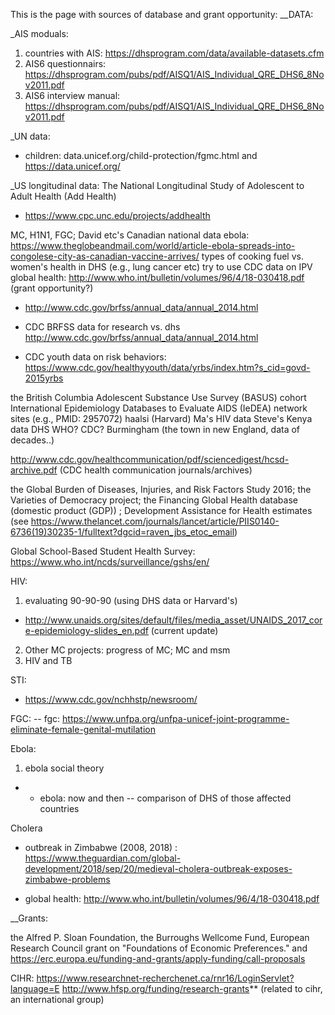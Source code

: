This is the page with sources of database and grant opportunity:
__DATA:

_AIS moduals: 
1. countries with AIS: https://dhsprogram.com/data/available-datasets.cfm
2. AIS6 questionnairs:  https://dhsprogram.com/pubs/pdf/AISQ1/AIS_Individual_QRE_DHS6_8Nov2011.pdf
3. AIS6 interview manual: https://dhsprogram.com/pubs/pdf/AISQ1/AIS_Individual_QRE_DHS6_8Nov2011.pdf

_UN data:
- children: data.unicef.org/child-protection/fgmc.html and https://data.unicef.org/

_US longitudinal data: The National Longitudinal Study of Adolescent to Adult Health (Add Health) 
- https://www.cpc.unc.edu/projects/addhealth

MC, H1N1, FGC; 
David etc's Canadian national data
ebola: https://www.theglobeandmail.com/world/article-ebola-spreads-into-congolese-city-as-canadian-vaccine-arrives/
types of cooking fuel vs. women's health in DHS (e.g., lung cancer etc)
try to use CDC data on IPV
global health: http://www.who.int/bulletin/volumes/96/4/18-030418.pdf (grant opportunity?)


- http://www.cdc.gov/brfss/annual_data/annual_2014.html

- CDC BRFSS data for research vs. dhs http://www.cdc.gov/brfss/annual_data/annual_2014.html

- CDC youth data on risk behaviors:
https://www.cdc.gov/healthyyouth/data/yrbs/index.htm?s_cid=govd-2015yrbs

the British Columbia Adolescent Substance Use Survey (BASUS) cohort
International Epidemiology Databases to Evaluate AIDS (IeDEA) network sites (e.g., PMID: 2957072)
haalsi (Harvard)
Ma's HIV data
Steve's Kenya data 
DHS
WHO?
CDC?
Burmingham (the town in new England, data of decades..)

http://www.cdc.gov/healthcommunication/pdf/sciencedigest/hcsd-archive.pdf (CDC health communication journals/archives)

 the Global Burden of Diseases, Injuries, and Risk Factors Study 2016; the Varieties of Democracy project; the Financing Global Health database (domestic product (GDP)) ; Development Assistance for Health estimates (see https://www.thelancet.com/journals/lancet/article/PIIS0140-6736(19)30235-1/fulltext?dgcid=raven_jbs_etoc_email)
 
 Global School-Based Student Health Survey: https://www.who.int/ncds/surveillance/gshs/en/
 
HIV: 
1. evaluating 90-90-90 (using DHS data or Harvard's)
- http://www.unaids.org/sites/default/files/media_asset/UNAIDS_2017_core-epidemiology-slides_en.pdf (current update)
2. Other MC projects: progress of MC; MC and msm
3. HIV and TB

STI:
- https://www.cdc.gov/nchhstp/newsroom/

FGC:
-- fgc: https://www.unfpa.org/unfpa-unicef-joint-programme-eliminate-female-genital-mutilation

Ebola:
1. ebola social theory
- - ebola: now and then -- comparison of DHS of those affected countries

Cholera 

- outbreak in Zimbabwe (2008, 2018) : https://www.theguardian.com/global-development/2018/sep/20/medieval-cholera-outbreak-exposes-zimbabwe-problems

- global health: http://www.who.int/bulletin/volumes/96/4/18-030418.pdf

__Grants:

the Alfred P. Sloan Foundation,
the Burroughs Wellcome Fund,
European Research Council grant on "Foundations of Economic Preferences." and https://erc.europa.eu/funding-and-grants/apply-funding/call-proposals

CIHR: https://www.researchnet-recherchenet.ca/rnr16/LoginServlet?language=E
http://www.hfsp.org/funding/research-grants** (related to cihr, an international group)

